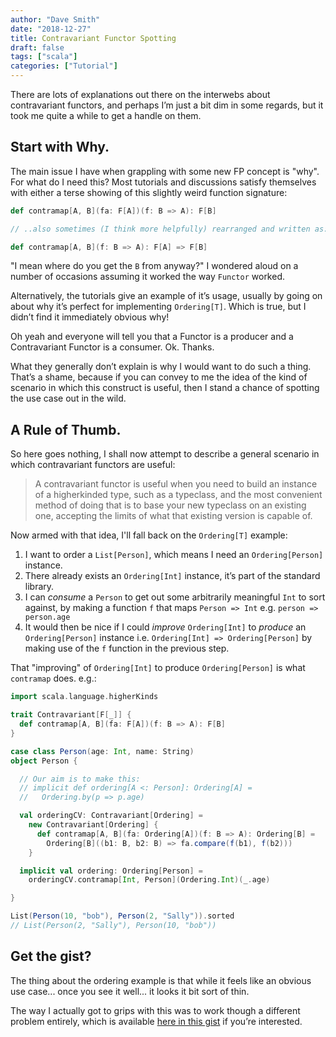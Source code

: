 ```yaml
---
author: "Dave Smith"
date: "2018-12-27"
title: Contravariant Functor Spotting
draft: false
tags: ["scala"]
categories: ["Tutorial"]
---
```


There are lots of explanations out there on the interwebs about contravariant functors, and perhaps I’m just a bit dim in some regards, but it took me quite a while to get a handle on them.

## Start with Why.

The main issue I have when grappling with some new FP concept is "why". For what do I need this? Most tutorials and discussions satisfy themselves with either a terse showing of this slightly weird function signature:

```scala
def contramap[A, B](fa: F[A])(f: B => A): F[B]

// ..also sometimes (I think more helpfully) rearranged and written as:

def contramap[A, B](f: B => A): F[A] => F[B]
```

"I mean where do you get the `B` from anyway?" I wondered aloud on a number of occasions assuming it worked the way `Functor` worked.

Alternatively, the tutorials give an example of it’s usage, usually by going on about why it’s perfect for implementing `Ordering[T]`. Which is true, but I didn’t find it immediately obvious why!

Oh yeah and everyone will tell you that a Functor is a producer and a Contravariant Functor is a consumer. Ok. Thanks.

What they generally don’t explain is why I would want to do such a thing. That’s a shame, because if you can convey to me the idea of the kind of scenario in which this construct is useful, then I stand a chance of spotting the use case out in the wild.

## A Rule of Thumb.

So here goes nothing, I shall now attempt to describe a general scenario in which contravariant functors are useful:

>A contravariant functor is useful when you need to build an instance of a higherkinded type, such as a typeclass, and the most convenient method of doing that is to base your new typeclass on an existing one, accepting the limits of what that existing version is capable of.

Now armed with that idea, I'll fall back on the `Ordering[T]` example:

1. I want to order a `List[Person]`, which means I need an `Ordering[Person]` instance.
2. There already exists an `Ordering[Int]` instance, it’s part of the standard library.
3. I can *consume* a `Person` to get out some arbitrarily meaningful `Int` to sort against, by making a function `f` that maps `Person => Int` e.g. `person => person.age`
4. It would then be nice if I could *improve* `Ordering[Int]` to *produce* an `Ordering[Person]` instance i.e. `Ordering[Int] => Ordering[Person]` by making use of the `f` function in the previous step.

That "improving" of `Ordering[Int]` to produce `Ordering[Person]` is what `contramap` does. e.g.:

```scala
import scala.language.higherKinds

trait Contravariant[F[_]] {
  def contramap[A, B](fa: F[A])(f: B => A): F[B]
}

case class Person(age: Int, name: String)
object Person {

  // Our aim is to make this:
  // implicit def ordering[A <: Person]: Ordering[A] =
  //   Ordering.by(p => p.age)

  val orderingCV: Contravariant[Ordering] =
    new Contravariant[Ordering] {
      def contramap[A, B](fa: Ordering[A])(f: B => A): Ordering[B] =
        Ordering[B]((b1: B, b2: B) => fa.compare(f(b1), f(b2)))
    }

  implicit val ordering: Ordering[Person] =
    orderingCV.contramap[Int, Person](Ordering.Int)(_.age)

}

List(Person(10, "bob"), Person(2, "Sally")).sorted
// List(Person(2, "Sally"), Person(10, "bob"))

```

## Get the gist?

The thing about the ordering example is that while it feels like an obvious use case... once you see it well... it looks it bit sort of thin.

The way I actually got to grips with this was to work though a different problem entirely, which is available [here in this gist](https://gist.github.com/davesmith00000/db8f066018f048bd9350db1a14004952) if you’re interested.
